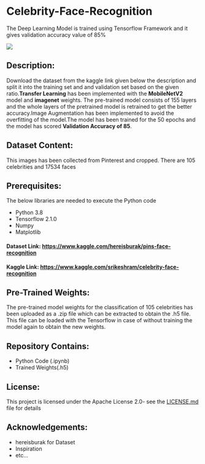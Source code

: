 # Celebrity-Face-Recognition
The Deep Learning Model is trained using Tensorflow Framework and it gives validation accuracy value of 85%

![](![](fig.png))


## Description:
Download the dataset from the kaggle link given below the description and split it into the training set and and validation set based on the given ratio.**Transfer Learning** has been implemented  with the **MobileNetV2** model and **imagenet** weights. The pre-trained model consists of 155 layers and the whole layers of the pretrained model is retrained to get the better accuracy.Image Augmentation has been implemented to avoid the overfitting of the model.The model has been trained for the 50 epochs and the model has scored **Validation Accuracy of 85**.

## Dataset Content:

This images has been collected from Pinterest and cropped. There are 105 celebrities and 17534 faces

## Prerequisites:

The below libraries are needed to execute the Python code

* Python 3.8
* Tensorflow 2.1.0
* Numpy
* Matplotlib

#### Dataset Link: https://www.kaggle.com/hereisburak/pins-face-recognition 
#### Kaggle Link: https://www.kaggle.com/srikeshram/celebrity-face-recognition

## Pre-Trained Weights:
The pre-trained model weights for the classification of 105 celebrities has been uploaded as a .zip file which can be extracted to obtain the .h5 file. This file can be loaded with the Tensorflow in case of without training the model again to obtain the new weights.

## Repository Contains:
* Python Code (.ipynb)
* Trained Weights(.h5)




## License:

This project is licensed under the Apache License 2.0- see the [LICENSE.md](LICENSE.md) file for details

## Acknowledgements:
* hereisburak for Dataset
* Inspiration
* etc...
